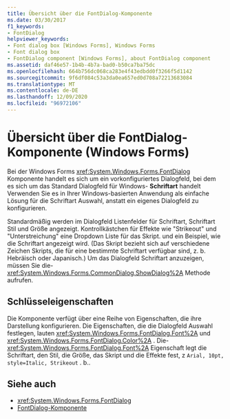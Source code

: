 ```yaml
---
title: Übersicht über die FontDialog-Komponente
ms.date: 03/30/2017
f1_keywords:
- FontDialog
helpviewer_keywords:
- Font dialog box [Windows Forms], Windows Forms
- Font dialog box
- FontDialog component [Windows Forms], about FontDialog component
ms.assetid: daf46e57-1b4b-4b7a-bad0-b50ca7ba75dc
ms.openlocfilehash: 664b756dc068ca283e4f43edbdd0f3266f5d1142
ms.sourcegitcommit: 9f6df084c53a3da0ea657ed0d708a72213683084
ms.translationtype: MT
ms.contentlocale: de-DE
ms.lasthandoff: 12/09/2020
ms.locfileid: "96972106"
---
```

# <a name="fontdialog-component-overview-windows-forms"></a>Übersicht über die FontDialog-Komponente (Windows Forms)
Bei der Windows Forms <xref:System.Windows.Forms.FontDialog> Komponente handelt es sich um ein vorkonfiguriertes Dialogfeld, bei dem es sich um das Standard Dialogfeld für Windows- **Schriftart** handelt Verwenden Sie es in Ihrer Windows-basierten Anwendung als einfache Lösung für die Schriftart Auswahl, anstatt ein eigenes Dialogfeld zu konfigurieren.  
  
 Standardmäßig werden im Dialogfeld Listenfelder für Schriftart, Schriftart Stil und Größe angezeigt. Kontrollkästchen für Effekte wie "Strikeout" und "Unterstreichung" eine Dropdown Liste für das Skript. und ein Beispiel, wie die Schriftart angezeigt wird. (Das Skript bezieht sich auf verschiedene Zeichen Skripts, die für eine bestimmte Schriftart verfügbar sind, z. b. Hebräisch oder Japanisch.) Um das Dialogfeld Schriftart anzuzeigen, müssen Sie die- <xref:System.Windows.Forms.CommonDialog.ShowDialog%2A> Methode aufrufen.  
  
## <a name="key-properties"></a>Schlüsseleigenschaften  
 Die Komponente verfügt über eine Reihe von Eigenschaften, die ihre Darstellung konfigurieren. Die Eigenschaften, die die Dialogfeld Auswahl festlegen, lauten <xref:System.Windows.Forms.FontDialog.Font%2A> und <xref:System.Windows.Forms.FontDialog.Color%2A> . Die- <xref:System.Windows.Forms.FontDialog.Font%2A> Eigenschaft legt die Schriftart, den Stil, die Größe, das Skript und die Effekte fest, z `Arial, 10pt, style=Italic, Strikeout` . b..  
  
## <a name="see-also"></a>Siehe auch

- <xref:System.Windows.Forms.FontDialog>
- [FontDialog-Komponente](fontdialog-component-windows-forms.md)
